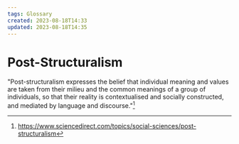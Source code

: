 ```yaml
---
tags: Glossary
created: 2023-08-18T14:33
updated: 2023-08-18T14:35
---
```

# Post-Structuralism
"Post-structuralism expresses the belief that individual meaning and values are taken from their milieu and the common meanings of a group of individuals, so that their reality is contextualised and socially constructed, and mediated by language and discourse."[^1]

[^1]: https://www.sciencedirect.com/topics/social-sciences/post-structuralism